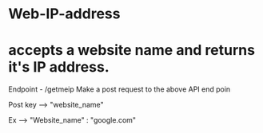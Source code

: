 # Web-IP-address

# accepts a website name and returns it's IP address.

<p>Endpoint - /getmeip Make a post request to the above API end poin</p>

<p>Post key --> "website_name" </p>

<p> Ex --> "Website_name" : "google.com" </p>
